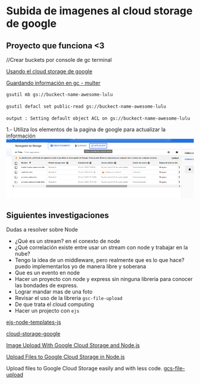 # Subida de imagenes al cloud storage de google

## Proyecto que funciona <3

//Crear buckets por console de gc terminal

[Usando el cloud storage de google](https://cloud.google.com/nodejs/getting-started/using-cloud-storage?hl=es)

[Guardando información en gc - multer](https://cloud.google.com/nodejs/getting-started/using-cloud-storage?hl=es)

```
gsutil mb gs://buckect-name-awesome-lulu

gsutil defacl set public-read gs://buckect-name-awesome-lulu

output : Setting default object ACL on gs://buckect-name-awesome-lulu

```

1.- Utiliza los elementos de la pagina de google para actualizar la información
![Gestor de buckets browser](images/gestion_de_buckets_navegador.png)

## Siguientes investigaciones
Dudas a resolver sobre Node
- ¿Qué es un stream? en el conexto de node
- ¿Qué correlación existe entre usar un stream con node y trabajar en la nube?
- Tengo la idea de un middleware, pero realmente que es lo que hace? puedo implementarlos yo de manera libre y soberana
- Que es un evento en node
- Hacer un proyecto con node y express sin ninguna libreria para conocer las 
bondades de express.
- Lograr mandar mas de una foto
- Revisar el uso de la libreria `gsc-file-upload`
- De que trata el cloud computing
- Hacer un projecto con `ejs` 

[ejs-node-templates-js](https://ejs.co/#install)

[cloud-storage-google](https://www.woolha.com/tutorials/node-js-upload-file-to-google-cloud-storage)

[Image Upload With Google Cloud Storage and Node.js](https://medium.com/@olamilekan001/image-upload-with-google-cloud-storage-and-node-js-a1cf9baa1876)

[Upload Files to Google Cloud Storage in Node.js](https://masteringjs.io/tutorials/node/google-cloud-storage)

Upload files to Google Cloud Storage easily and with less code.
[gcs-file-upload](https://www.npmjs.com/package/gcs-file-upload)